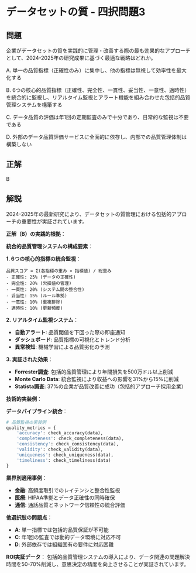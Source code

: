 # データセットの質 - 四択問題3

## 問題
企業がデータセットの質を実践的に管理・改善する際の最も効果的なアプローチとして、2024-2025年の研究成果に基づく最適な戦略はどれか。

A. 単一の品質指標（正確性のみ）に集中し、他の指標は無視して効率性を最大化する

B. 6つの核心的品質指標（正確性、完全性、一貫性、妥当性、一意性、適時性）を統合的に監視し、リアルタイム監視とアラート機能を組み合わせた包括的品質管理システムを構築する

C. データ品質の評価は年1回の定期監査のみで十分であり、日常的な監視は不要である

D. 外部のデータ品質評価サービスに全面的に依存し、内部での品質管理体制は構築しない

## 正解
B

## 解説
2024-2025年の最新研究により、データセットの質管理における包括的アプローチの重要性が実証されています。

**正解（B）の実践的根拠**：

**統合的品質管理システムの構成要素**：

**1. 6つの核心的指標の統合監視**：
```
品質スコア = Σ(各指標の重み × 指標値) / 総重み
- 正確性: 25% (データの正確性)
- 完全性: 20% (欠損値の管理)
- 一貫性: 20% (システム間の整合性)
- 妥当性: 15% (ルール準拠)
- 一意性: 10% (重複排除)
- 適時性: 10% (更新頻度)
```

**2. リアルタイム監視システム**：
- **自動アラート**: 品質閾値を下回った際の即座通知
- **ダッシュボード**: 品質指標の可視化とトレンド分析
- **異常検知**: 機械学習による品質劣化の予測

**3. 実証された効果**：
- **Forrester調査**: 包括的品質管理により年間損失を500万ドル以上削減
- **Monte Carlo Data**: 統合監視により収益への影響を31%から15%に削減
- **Statista調査**: 37%の企業が品質改善に成功（包括的アプローチ採用企業）

**技術的実装例**：

**データパイプライン統合**：
```python
# 品質監視の実装例
quality_metrics = {
    'accuracy': check_accuracy(data),
    'completeness': check_completeness(data),
    'consistency': check_consistency(data),
    'validity': check_validity(data),
    'uniqueness': check_uniqueness(data),
    'timeliness': check_timeliness(data)
}
```

**業界別適用事例**：
- **金融**: 高頻度取引でのレイテンシと整合性監視
- **医療**: HIPAA準拠とデータ正確性の同時確保
- **通信**: 通話品質とネットワーク信頼性の統合評価

**他選択肢の問題点**：
- **A**: 単一指標では包括的品質保証が不可能
- **C**: 年1回の監査では動的データ環境に対応不可
- **D**: 外部依存では組織固有の要件に対応困難

**ROI実証データ**：
包括的品質管理システムの導入により、データ関連の問題解決時間を50-70%削減し、意思決定の精度を向上させることが実証されています。 